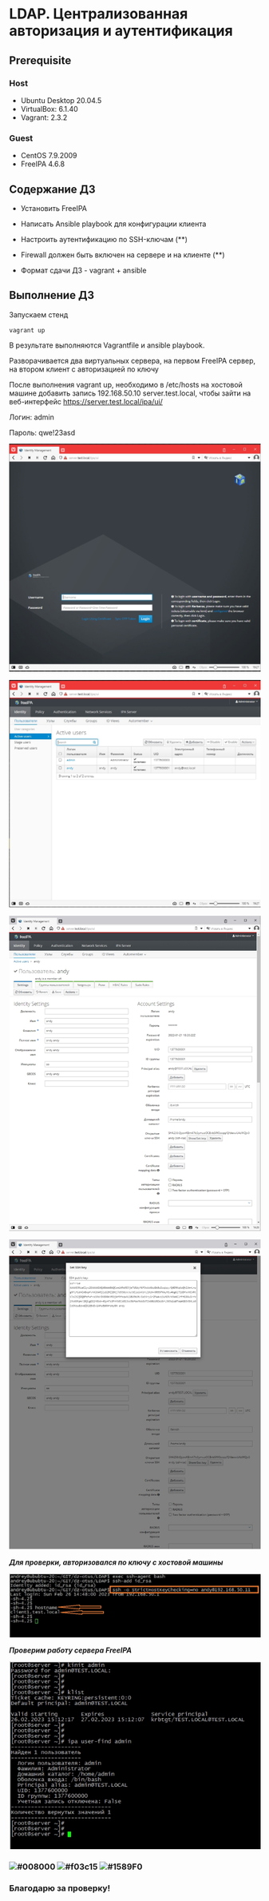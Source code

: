 # LDAP. Централизованная авторизация и аутентификация 

## **Prerequisite**

### Host ###
- Ubuntu Desktop 20.04.5
- VirtualBox: 6.1.40
- Vagrant: 2.3.2

### Guest ###
- CentOS 7.9.2009
- FreeIPA 4.6.8

## **Содержание ДЗ**

- Установить FreeIPA

- Написать Ansible playbook для конфигурации клиента

- Настроить аутентификацию по SSH-ключам (**)

- Firewall должен быть включен на сервере и на клиенте (**)

- Формат сдачи ДЗ - vagrant + ansible

## **Выполнение ДЗ**

Запускаем стенд
```
vagrant up
```

В результате выполняются Vagrantfile и ansible playbook. 

Разворачивается два виртуальных сервера, на первом FreeIPA сервер, на втором клиент с авторизацией по ключу

После выполнения vagrant up, необходимо в /etc/hosts на хостовой машине добавить запись 192.168.50.10 server.test.local, чтобы зайти на веб-интерфейс https://server.test.local/ipa/ui/

Логин: admin

Пароль: qwe!23asd

![ldap_1](https://github.com/andrey21x6/dz-otus/blob/main/LDAP/screenshots/ldap_1.jpg)


![ldap_2](https://github.com/andrey21x6/dz-otus/blob/main/LDAP/screenshots/ldap_2.jpg)


![ldap_3](https://github.com/andrey21x6/dz-otus/blob/main/LDAP/screenshots/ldap_3.jpg)


![ldap_4](https://github.com/andrey21x6/dz-otus/blob/main/LDAP/screenshots/ldap_4.jpg)

***Для проверки, авторизовался по ключу с хостовой машины***

![ldap_5](https://github.com/andrey21x6/dz-otus/blob/main/LDAP/screenshots/ldap_5.jpg)

***Проверим работу сервера FreeIPA***

![ldap_6](https://github.com/andrey21x6/dz-otus/blob/main/LDAP/screenshots/ldap_6.jpg)

### ![#008000](https://placehold.co/15x15/008000/008000.png) ![#f03c15](https://placehold.co/15x15/f03c15/f03c15.png) ![#1589F0](https://placehold.co/15x15/1589F0/1589F0.png)
### Благодарю за проверку!
